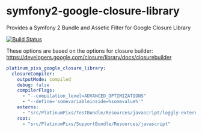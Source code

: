 symfony2-google-closure-library
===============================

Provides a Symfony 2 Bundle and Assetic Filter for Google Closure Library

[![Build Status](https://travis-ci.org/platinumpixs/symfony2-google-closure-library.png?branch=master)](https://travis-ci.org/platinumpixs/symfony2-google-closure-library)

These options are based on the options for closure builder: https://developers.google.com/closure/library/docs/closurebuilder

```yaml
platinum_pixs_google_closure_library:
  closureCompiler:
    outputMode: compiled
    debug: false
    compilerFlags:
      - "--compilation_level=ADVANCED_OPTIMIZATIONS"
      - "--define='somevariableinside=%somevalue%'"
    externs:
      - "src/PlatinumPixs/TestBundle/Resources/javascript/loggly-externs.js"
    root:
      - "src/PlatinumPixs/SupportBundle/Resources/javascript"
```